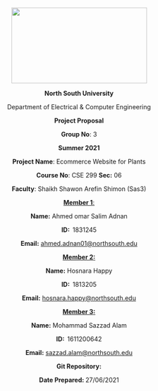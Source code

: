 <p style="text-align: center;">&nbsp;</p>
<p style="text-align: center;">&nbsp;</p>
<p align="center"><strong><img src="https://media.dhakatribune.com/uploads/2016/11/nsulogo.jpg" alt="" width="307" height="172" /></strong></p>
<p align="center"><strong>North South University</strong></p>
<p align="center">Department of Electrical &amp; Computer Engineering</p>
<p align="center"><strong>Project Proposal</strong></p>
<p align="center"><strong>Group No</strong>: 3</p>
<p align="center"><strong>Summer 2021</strong></p>
<p align="center"><strong>Project Name</strong>: Ecommerce Website for Plants </p>
<p align="center"><strong>Course No</strong>: CSE 299 <strong>Sec</strong><strong>:</strong> 06</p>
<p align="center"><strong>Faculty</strong>: Shaikh Shawon Arefin Shimon (Sas3)</p>
<p align="center"><strong><u>Member 1</u></strong><u>:</u></p>
<p align="center"><strong>Name</strong><strong>:</strong> Ahmed omar Salim Adnan</p>
<p align="center"><strong>ID</strong><strong>:&nbsp; </strong>1831245</p>
<p align="center"><strong>Email</strong><strong>:</strong> <a href="mailto:ahmed.adnan01@northsouth.edu ">ahmed.adnan01@northsouth.edu </a></p>
<p align="center"><strong><u>Member 2</u></strong><strong><u>:</u></strong></p>
<p align="center"><strong>Name</strong><strong>:</strong> Hosnara Happy</p>
<p align="center"><strong>ID</strong><strong>:&nbsp; </strong>1813205</p>
<p align="center"><strong>Email</strong><strong>:</strong> <a href="mailto:hosnara.happy@northsouth.edu">hosnara.happy@northsouth.edu</a></p>
<p align="center"><strong><u>Member 3</u></strong><strong><u>:</u></strong></p>
<p align="center"><strong>Name</strong><strong>:</strong> Mohammad Sazzad Alam </p>
<p align="center"><strong>ID</strong><strong>:&nbsp; </strong>1611200642</p>
<p align="center"><strong>Email</strong><strong>:</strong> <a href="mailto:sazzad.alam@northsouth.edu">sazzad.alam@northsouth.edu</a></p>
<p align="center"><strong>Git Repository</strong><strong>: </strong><a href=""></a></p>
<p align="center"><strong>Date Prepared</strong><strong>: </strong>27/06/2021</p>
<p><strong>&nbsp;</strong></p>
<p><strong>&nbsp;</strong></p>
